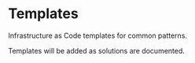 # Templates

Infrastructure as Code templates for common patterns.

Templates will be added as solutions are documented.
